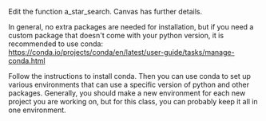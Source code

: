 Edit the function a_star_search. Canvas has further details.

In general, no extra packages are needed for installation, but if you need a custom package that doesn't come with your python version,
it is recommended to use conda: https://conda.io/projects/conda/en/latest/user-guide/tasks/manage-conda.html

Follow the instructions to install conda. Then you can use conda to set up various environments that can use a specific version of python and other packages.
Generally, you should make a new environment for each new project you are working on, but for this class, you can probably keep it all in one environment.